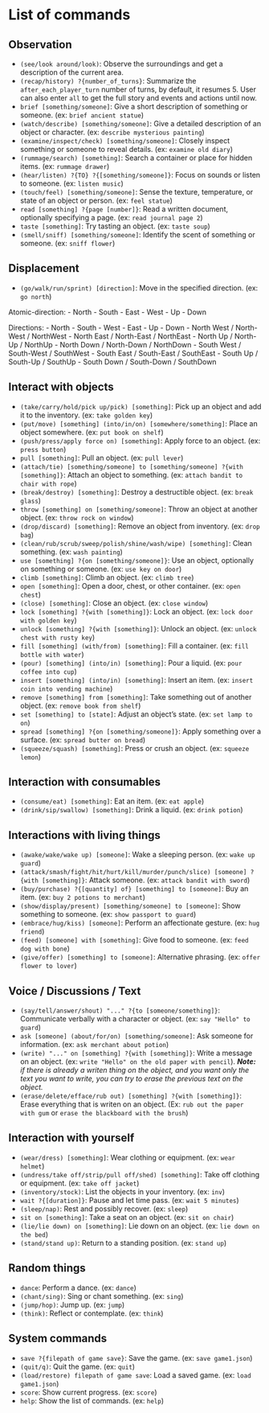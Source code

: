# List of commands

## Observation

- `(see/look around/look)`: Observe the surroundings and get a description of the current area.
- `(recap/history) ?{number_of_turns}`: Summarize the `after_each_player_turn` number of turns, by default, it resumes 5. User can also enter `all` to get the full story and events and actions until now.
- `brief [something/someone]`: Give a short description of something or someone. (ex: `brief ancient statue`)
- `(watch/describe) [something/someone]`: Give a detailed description of an object or character. (ex: `describe mysterious painting`)
- `(examine/inspect/check) [something/someone]`: Closely inspect something or someone to reveal details. (ex: `examine old diary`)
- `(rummage/search) [something]`: Search a container or place for hidden items. (ex: `rummage drawer`)
- `(hear/listen) ?{TO} ?{[something/someone]}`: Focus on sounds or listen to someone. (ex: `listen music`)
- `(touch/feel) [something/someone]`: Sense the texture, temperature, or state of an object or person. (ex: `feel statue`)
- `read [something] ?{page [number]}`: Read a written document, optionally specifying a page. (ex: `read journal page 2`)
- `taste [something]`: Try tasting an object. (ex: `taste soup`)
- `(smell/sniff) [something/someone]`: Identify the scent of something or someone. (ex: `sniff flower`)

## Displacement

- `(go/walk/run/sprint) [direction]`: Move in the specified direction. (ex: `go north`)

Atomic-direction:
    - North
    - South
    - East
    - West
    - Up
    - Down

Directions:
    - North
    - South
    - West
    - East
    - Up
    - Down
    - North West / North-West / NorthWest
    - North East / North-East / NorthEast
    - North Up / North-Up / NorthUp
    - North Down / North-Down / NorthDown
    - South West / South-West / SouthWest
    - South East / South-East / SouthEast
    - South Up / South-Up / SouthUp
    - South Down / South-Down / SouthDown

## Interact with objects

- `(take/carry/hold/pick up/pick) [something]`: Pick up an object and add it to the inventory. (ex: `take golden key`)
- `(put/move) [something] (into/in/on) [somewhere/something]`: Place an object somewhere. (ex: `put book on shelf`)
- `(push/press/apply force on) [something]`: Apply force to an object. (ex: `press button`)
- `pull [something]`: Pull an object. (ex: `pull lever`)
- `(attach/tie) [something/someone] to [something/someone] ?{with [something]}`: Attach an object to something. (ex: `attach bandit to chair with rope`)
- `(break/destroy) [something]`: Destroy a destructible object. (ex: `break glass`)
- `throw [something] on [something/someone]`: Throw an object at another object. (ex: `throw rock on window`)
- `(drop/discard) [something]`: Remove an object from inventory. (ex: `drop bag`)
- `(clean/rub/scrub/sweep/polish/shine/wash/wipe) [something]`: Clean something. (ex: `wash painting`)
- `use [something] ?{on [something/someone]}`: Use an object, optionally on something or someone. (ex: `use key on door`)
- `climb [something]`: Climb an object. (ex: `climb tree`)
- `open [something]`: Open a door, chest, or other container. (ex: `open chest`)
- `(close) [something]`: Close an object. (ex: `close window`)
- `lock [something] ?{with [something]}`: Lock an object. (ex: `lock door with golden key`)
- `unlock [something] ?{with [something]}`: Unlock an object. (ex: `unlock chest with rusty key`)
- `fill [something] (with/from) [something]`: Fill a container. (ex: `fill bottle with water`)
- `(pour) [something] (into/in) [something]`: Pour a liquid. (ex: `pour coffee into cup`)
- `insert [something] (into/in) [something]`: Insert an item. (ex: `insert coin into vending machine`)
- `remove [something] from [something]`: Take something out of another object. (ex: `remove book from shelf`)
- `set [something] to [state]`: Adjust an object’s state. (ex: `set lamp to on`)
- `spread [something] ?{on [something/someone]}`: Apply something over a surface. (ex: `spread butter on bread`)
- `(squeeze/squash) [something]`: Press or crush an object. (ex: `squeeze lemon`)

## Interaction with consumables

- `(consume/eat) [something]`: Eat an item. (ex: `eat apple`)
- `(drink/sip/swallow) [something]`: Drink a liquid. (ex: `drink potion`)

## Interactions with living things

- `(awake/wake/wake up) [someone]`: Wake a sleeping person. (ex: `wake up guard`)
- `(attack/smash/fight/hit/hurt/kill/murder/punch/slice) [someone] ?{with [something]}`: Attack someone. (ex: `attack bandit with sword`)
- `(buy/purchase) ?{[quantity] of} [something] to [someone]`: Buy an item. (ex: `buy 2 potions to merchant`)
- `(show/display/present) [something/someone] to [someone]`: Show something to someone. (ex: `show passport to guard`)
- `(embrace/hug/kiss) [someone]`: Perform an affectionate gesture. (ex: `hug friend`)
- `(feed) [someone] with [something]`: Give food to someone. (ex: `feed dog with bone`)
- `(give/offer) [something] to [someone]`: Alternative phrasing. (ex: `offer flower to lover`)

## Voice / Discussions / Text

- `(say/tell/answer/shout) "..." ?{to [someone/something]}`: Communicate verbally with a character or object. (ex: `say "Hello" to guard`)
- `ask [someone] (about/for/on) [something/someone]`: Ask someone for information. (ex: `ask merchant about potion`)
- `(write) "..." on [something] ?{with [something]}`: Write a message on an object. (ex: `write "Hello" on the old paper with pencil`). ***Note:** if there is already a writen thing on the object, and you want only the text you want to write, you can try to erase the previous text on the object.*
- `(erase/delete/efface/rub out) [something] ?{with [something]}`: Erase everything that is writen on an object. (Ex: `rub out the paper with gum` or `erase the blackboard with the brush`)

## Interaction with yourself

- `(wear/dress) [something]`: Wear clothing or equipment. (ex: `wear helmet`)
- `(undress/take off/strip/pull off/shed) [something]`: Take off clothing or equipment. (ex: `take off jacket`)
- `(inventory/stock)`: List the objects in your inventory. (ex: `inv`)
- `wait ?{[duration]}`: Pause and let time pass. (ex: `wait 5 minutes`)
- `(sleep/nap)`: Rest and possibly recover. (ex: `sleep`)
- `sit on [something]`: Take a seat on an object. (ex: `sit on chair`)
- `(lie/lie down) on [something]`: Lie down on an object. (ex: `lie down on the bed`)
- `(stand/stand up)`: Return to a standing position. (ex: `stand up`)

## Random things

- `dance`: Perform a dance. (ex: `dance`)
- `(chant/sing)`: Sing or chant something. (ex: `sing`)
- `(jump/hop)`: Jump up. (ex: `jump`)
- `(think)`: Reflect or contemplate. (ex: `think`)

## System commands

- `save ?{filepath of game save}`: Save the game. (ex: `save game1.json`)
- `(quit/q)`: Quit the game. (ex: `quit`)
- `(load/restore) filepath of game save`: Load a saved game. (ex: `load game1.json`)
- `score`: Show current progress. (ex: `score`)
- `help`: Show the list of commands. (ex: `help`)